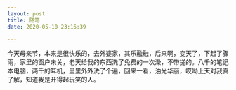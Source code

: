 ```yaml
---
layout: post
title: 随笔
date: 2020-05-10 23:16:39

---
```

今天母亲节，本来是很快乐的，去外婆家，其乐融融，后来啊，变天了，下起了骤雨，家里的窗户未关，老天给我的东西洗了免费的一次澡，不带搓的。八千的笔记本电脑，两千的耳机，里里外外洗了个遍，回来一看，油光华丽，哎呦上天对我真了解，知道我是开得起玩笑的人。
